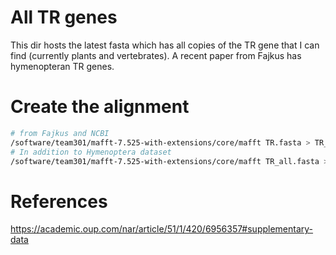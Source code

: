 # All TR genes

This dir hosts the latest fasta which has all copies of the TR gene that I can find (currently plants and vertebrates). A recent paper from Fajkus has hymenopteran TR genes.

# Create the alignment


```bash
# from Fajkus and NCBI
/software/team301/mafft-7.525-with-extensions/core/mafft TR.fasta > TR_aln.fasta
# In addition to Hymenoptera dataset
/software/team301/mafft-7.525-with-extensions/core/mafft TR_all.fasta > TR_all_aln.fasta
```

# References

https://academic.oup.com/nar/article/51/1/420/6956357#supplementary-data
